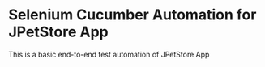 # Selenium Cucumber Automation for JPetStore App
This is a basic end-to-end test automation of JPetStore App
